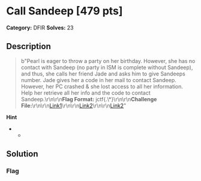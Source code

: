 # Call Sandeep [479 pts]

**Category:** DFIR
**Solves:** 23

## Description
>b"Pearl is eager to throw a party on her birthday. However, she has no contact with Sandeep (no party in ISM is complete without Sandeep), and thus, she calls her friend Jade and asks him to give Sandeeps number. Jade gives her a code in her mail to contact Sandeep. However, her PC crashed & she lost access to all her information. Help her retrieve all her info and the code to contact Sandeep.\r\n\r\n**Flag Format:** jctf{.\\*}\r\n\r\n**Challenge File:**\r\n\r\n[Link1](https://mega.nz/file/y0YmWbbQ#AAy93p0coFvrl7fJXuecyrEa3O98qe8GzuxVV6Zaw1A)\r\n\r\n[Link2](https://terabox.com/s/1qTVM_8pMhvF93IafQnM-sQ)\r\n\r\n[Link2](https://drive.google.com/file/d/1hs-bat_f9cSQkYz2vzmsowkkW0Q8QFWM/view?usp=sharing)"

**Hint**
* -

## Solution

### Flag

